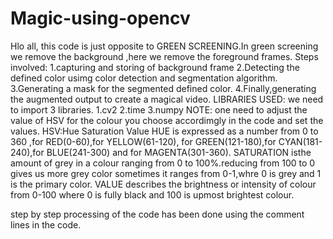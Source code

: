 # Magic-using-opencv
Hlo all, this code is just opposite to GREEN SCREENING.In green screening we remove the background ,here we remove the foreground frames.
Steps involved:
     1.capturing and storing of background frame
     2.Detecting the defined color usimg color detection and segmentation algorithm.
     3.Generating a mask for the segmented defined color.
     4.Finally,generating the augmented output to create a magical video.
LIBRARIES USED:
we need to import 3 libraries.
     1.cv2
     2.time
     3.numpy 
NOTE:
 one need to adjust the value of HSV for the colour you choose accordimgly in the code and set the values.
HSV:Hue Saturation Value
HUE is expressed as a number from 0 to 360 ,for RED(0-60),for YELLOW(61-120), for GREEN(121-180),for CYAN(181-240),for BLUE(241-300) and for MAGENTA(301-360).
SATURATION isthe amount of grey in a colour ranging from 0 to 100%.reducing from 100 to 0 gives us more grey color sometimes it ranges from 0-1,whre 0 is grey and 1 is the primary color.
VALUE describes the brightness or intensity of colour from 0-100 where 0 is fully black and 100 is upmost brightest colour.


step by step processing of the code has been done using the comment lines in the code.
